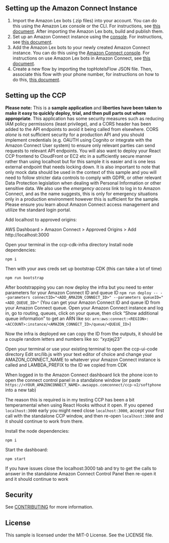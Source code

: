 ## Setting up the Amazon Connect Instance

1.  Import the Amazon Lex bots (.zip files) into your account. You can do this using the Amazon Lex console or the CLI. For instructions, see [this document][lex-import]. After importing the Amazon Lex bots, build and publish them.
2.  Set up an Amazon Connect instance using the [console][console-docs]. For instructions, see [this document][amazon-connect-docs].
3.  Add the Amazon Lex bots to your newly created Amazon Connect instance. You can do this using the [Amazon Connect console][amazon-connect-console]. For instructions on use Amazon Lex bots in Amazon Connect, see [this document][amazon-connect-bots].
4.  Create a new flow by importing the topHotelsFlow JSON file. Then, associate this flow with your phone number, for instructions on how to do this, [this document][amazon-connect-flows].

[lex-import]: https://docs.aws.amazon.com/lex/latest/dg/import-export.html

[amazon-connect-docs]: [https://docs.aws.amazon.com/connect/latest/adminguide/what-is-amazon-connect.html]
[console-docs]:[https://console.aws.amazon.com/connect/home?region=us-east-1]
[amazon-connect-bots]:[https://docs.aws.amazon.com/connect/latest/adminguide/amazon-lex.html#lex-bot-add-to-connect]
[amazon-connect-console]:[https://console.aws.amazon.com/connect/]
[amazon-connect-flows]:[https://docs.aws.amazon.com/connect/latest/adminguide/associate-phone-%20number.html]

## Setting up the CCP

**Please note:** This is a **sample application** and **liberties have been taken to make it easy to quickly deploy, trial, and then pull parts out where appropriate**. This application has some security measures such as reducing IAM policy permissions (least privilege), and a CORS header has been added to the API endpoints to avoid it being called from elsewhere. CORS _alone_ is not sufficient security for a production API and you should implement credentials (e.g. OAUTH using Cognito or integrate with the Amazon Connect User system) to ensure only relevant parties can send requests to relevant API endpoints. You will also want to deploy your React CCP frontend to CloudFront or EC2 etc in a sufficiently secure manner rather than using localhost but for this sample it is easier and is one less external endpoint that needs locking down. It is also important to note that only mock data should be used in the context of this sample and you will need to follow stricter data controls to comply with GDPR, or other relevant Data Protection legislation when dealing with Personal Information or other sensitive data. We also use the _emergency access_ link to log in to Amazon Connect, and as the name suggests, this is only for emergency situations only in a production environment however this is sufficient for the sample. Please ensure you learn about Amazon Connect access management and utilize the standard login portal.

Add localhost to approved origins:

AWS Dashboard > Amazon Connect > Approved Origins > Add http://localhost:3000

Open your terminal in the ccp-cdk-infra directory
Install node dependencies:

`npm i`

Then with your aws creds set up bootstrap CDK (this can take a lot of time)

`npm run bootstrap`

After bootstrapping you can now deploy the infra but you need to enter parameters for your Amazon Connect ID and queue ID
`npm run deploy -- --parameters connectID="<ADD_AMAZON_CONNECT_ID>" --parameters queueID="<ADD_QUEUE_ID>"`
(You can get your Amazon Connect ID and queue ID from your Amazon Connect queue. Open your Amazon Connect instance and log in, go to routing, queues, click on your queue, then click “Show additional queue information” to get an ARN like so: `arn:aws:connect:<REGION>:<ACCOUNT>:instance/<AMAZON_CONNECT_ID>/queue/<QUEUE_ID>`)

Now the infra is deployed we can copy the ID from the outputs, it should be a couple random letters and numbers like so: “xyzjej23”

Open your terminal or use your existing terminal to open the ccp-ui-code directory
Edit src/lib.js with your text editor of choice and change your AMAZON_CONNECT_NAME to whatever your Amazon Connect instance is called and LAMBDA_PREFIX to the ID we copied from CDK

When logged in to the Amazon Connect dashboard lick the phone icon to open the connect control panel in a standalone window (or paste `https://<YOUR_AMAZONCONNECT_NAME>.awsapps.comconnect/ccp-v2/softphone` into a new tab)

The reason this is required is in my testing CCP has been a bit temperamental when using React Hooks without it open. If you opened `localhost:3000` early you might need close `localhost:3000`, accept your first call with the standalone CCP window, and then re-open `localhost:3000` and it should continue to work from there.

Install the node dependencies:

`npm i`

Start the dashboard:

`npm start`

If you have issues close the localhost:3000 tab and try to get the calls to answer in the standalone Amazon Connect Control Panel then re-open it and it should continue to work

## Security

See [CONTRIBUTING](CONTRIBUTING.md#security-issue-notifications) for more information.

## License

This sample is licensed under the MIT-0 License. See the LICENSE file.
